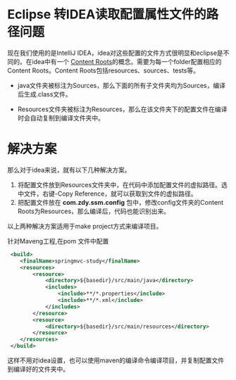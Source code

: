 # Eclipse 转IDEA读取配置属性文件的路径问题

现在我们使用的是IntelliJ IDEA，idea对这些配置的文件方式很明显和eclipse是不同的。在idea中有一个 [Content Roots](https://www.jetbrains.com/help/idea/2016.2/configuring-content-roots.html)的概念。需要为每一个folder配置相应的Content Roots。Content Roots包括resources、sources、tests等。

- java文件夹被标注为Sources，那么下面的所有子文件夹均为Sources，编译后生成.class文件。

- Resources文件夹被标注为Resources，那么在该文件夹下的配置文件在编译时会自动复制到编译文件夹中。

# 解决方案
那么对于idea来说，就有以下几种解决方案。

1. 将配置文件放到Resources文件夹中，在代码中添加配置文件的虚拟路径。选中文件，右键-Copy Reference，就可以获取到文件的虚拟路径。
2. 把配置文件放在 **com.zdy.ssm.config** 包中，修改config文件夹的Content Roots为Resources，那么编译后，代码也能识别出来。

以上两种解决方案适用于make project方式来编译项目。

针对Maveng工程,在pom 文件中配置

```xml
 <build>
    <finalName>springmvc-study</finalName>
    <resources>
        <resource>
            <directory>${basedir}/src/main/java</directory>
            <includes>
                <include>**/*.properties</include>
                <include>**/*.xml</include>
            </includes>
        </resource>
        <resource>
            <directory>${basedir}/src/main/resources</directory>
        </resource>
    </resources>
 </build>
```



  这样不用对idea设置，也可以使用maven的编译命令编译项目，并复制配置文件到编译好的文件夹中。


  